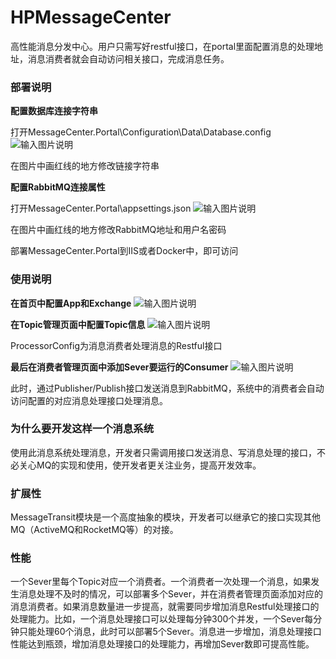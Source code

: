 # HPMessageCenter
高性能消息分发中心。用户只需写好restful接口，在portal里面配置消息的处理地址，消息消费者就会自动访问相关接口，完成消息任务。

### 部署说明

 **配置数据库连接字符串** 

打开MessageCenter.Portal\Configuration\Data\Database.config
![输入图片说明](https://gitee.com/uploads/images/2018/0301/161547_191f3532_13001.png "TIM图片20180301161514.png")

在图片中画红线的地方修改链接字符串

 **配置RabbitMQ连接属性** 

打开MessageCenter.Portal\appsettings.json
![输入图片说明](https://gitee.com/uploads/images/2018/0301/161838_940d3b45_13001.png "TIM截图20180301161815.png")

在图片中画红线的地方修改RabbitMQ地址和用户名密码

部署MessageCenter.Portal到IIS或者Docker中，即可访问

### 使用说明

 **在首页中配置App和Exchange** 
![输入图片说明](https://gitee.com/uploads/images/2018/0301/162227_02b643e3_13001.png "TIM截图20180301162157.png")

 **在Topic管理页面中配置Topic信息** 
![输入图片说明](https://gitee.com/uploads/images/2018/0301/162325_f9047cb3_13001.png "TIM截图20180301162251.png")

ProcessorConfig为消息消费者处理消息的Restful接口

 **最后在消费者管理页面中添加Sever要运行的Consumer** 
![输入图片说明](https://gitee.com/uploads/images/2018/0301/162558_5e4275d8_13001.png "TIM图片20180301162542.png")

此时，通过Publisher/Publish接口发送消息到RabbitMQ，系统中的消费者会自动访问配置的对应消息处理接口处理消息。

### 为什么要开发这样一个消息系统

使用此消息系统处理消息，开发者只需调用接口发送消息、写消息处理的接口，不必关心MQ的实现和使用，使开发者更关注业务，提高开发效率。

### 扩展性

MessageTransit模块是一个高度抽象的模块，开发者可以继承它的接口实现其他MQ（ActiveMQ和RocketMQ等）的对接。

### 性能

一个Sever里每个Topic对应一个消费者。一个消费者一次处理一个消息，如果发生消息处理不及时的情况，可以部署多个Sever，并在消费者管理页面添加对应的消息消费者。如果消息数量进一步提高，就需要同步增加消息Restful处理接口的处理能力。比如，一个消息处理接口可以处理每分钟300个并发，一个Sever每分钟只能处理60个消息，此时可以部署5个Sever。消息进一步增加，消息处理接口性能达到瓶颈，增加消息处理接口的处理能力，再增加Sever数即可提高性能。